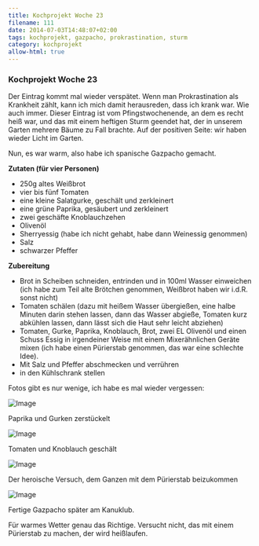 ```yaml
---
title: Kochprojekt Woche 23
filename: 111
date: 2014-07-03T14:48:07+02:00
tags: kochprojekt, gazpacho, prokrastination, sturm
category: kochprojekt
allow-html: true
---
```

### Kochprojekt Woche 23

<p>Der Eintrag kommt mal wieder verspätet. Wenn man Prokrastination als Krankheit zählt, kann ich mich damit herausreden, dass ich krank war. Wie auch immer. Dieser Eintrag ist vom Pfingstwochenende, an dem es recht heiß war, und das mit einem heftigen Sturm geendet hat, der in unserem Garten mehrere Bäume zu Fall brachte. Auf der positiven Seite: wir haben wieder Licht im Garten.</p>

<p>Nun, es war warm, also habe ich spanische Gazpacho gemacht.</p>

<p><strong>Zutaten (für vier Personen)</strong></p>

<ul>
<li>250g altes Weißbrot</li>

<li>vier bis fünf Tomaten</li>

<li>eine kleine Salatgurke, geschält und zerkleinert</li>

<li>eine grüne Paprika, gesäubert und zerkleinert</li>

<li>zwei geschäfte Knoblauchzehen</li>

<li>Olivenöl</li>

<li>Sherryessig (habe ich nicht gehabt, habe dann Weinessig genommen)</li>

<li>Salz</li>

<li>schwarzer Pfeffer</li>
</ul>

<p><strong>Zubereitung</strong></p>

<ul>
<li>Brot in Scheiben schneiden, entrinden und in 100ml Wasser einweichen (ich habe zum Teil alte Brötchen genommen, Weißbrot haben wir i.d.R. sonst nicht)</li>

<li>Tomaten schälen (dazu mit heißem Wasser übergießen, eine halbe Minuten darin stehen lassen, dann das Wasser abgieße, Tomaten kurz abkühlen lassen, dann lässt sich die Haut sehr leicht abziehen)</li>

<li>Tomaten, Gurke, Paprika, Knoblauch, Brot, zwei EL Olivenöl und einen Schuss Essig in irgendeiner Weise mit einem Mixerähnlichen Geräte mixen (ich habe einen Pürierstab genommen, das war eine schlechte Idee).</li>

<li>Mit Salz und Pfeffer abschmecken und verrühren</li>

<li>in den Kühlschrank stellen</li>
</ul>

<p>Fotos gibt es nur wenige, ich habe es mal wieder vergessen:</p>

<p><img src="https://www.strangerthanusual.de/hosted_files/223/download" alt="Image"></p>

<p>Paprika und Gurken zerstückelt</p>

<p><img src="https://www.strangerthanusual.de/hosted_files/224/download" alt="Image"></p>

<p>Tomaten und Knoblauch geschält</p>

<p><img src="https://www.strangerthanusual.de/hosted_files/225/download" alt="Image"></p>

<p>Der heroische Versuch, dem Ganzen mit dem Pürierstab beizukommen</p>

<p><img src="https://www.strangerthanusual.de/hosted_files/226/download" alt="Image"></p>

<p>Fertige Gazpacho später am Kanuklub.</p>

<p>Für warmes Wetter genau das Richtige. Versucht nicht, das mit einem Pürierstab zu machen, der wird heißlaufen.</p>


